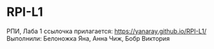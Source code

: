 # RPI-L1
РПИ, Лаба 1
ссылочка прилагается: https://yanaray.github.io/RPI-L1/
<br>Выполнили: Белоножка Яна, Анна Чиж, Бобр Виктория
